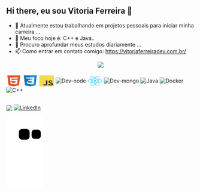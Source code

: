 ## Hi there, eu sou Vitoria Ferreira 👋


- 🔭 Atualmente estou trabalhando em projetos pessoais para iniciar minha carreira ...
- 🌱 Meu foco hoje é: C++ e Java..
- 👯 Procuro aprofundar meus estudos diariamente ...
- 📫 Como entrar em contato comigo: https://vitoriaferreiradev.com.br/ 


<div align="center">
 
  <a href="https://github.com/Vick-Ferreira">
    <img height="180em" src="https://github-readme-stats.vercel.app/api/top-langs/?username=Vick-Ferreira&layout=compact&langs_count=7&theme=dracula" />
  </a>
</div>

<div style="display: inline_block"><br>
  <img align="center" alt="Dev-HTML" height="30" width="40" src="https://raw.githubusercontent.com/devicons/devicon/master/icons/html5/html5-original.svg">
  <img align="center" alt="Dev-CSS" height="30" width="40" src="https://raw.githubusercontent.com/devicons/devicon/master/icons/css3/css3-original.svg">
  <img align="center" alt="Dev-Js" height="30" width="40" src="https://raw.githubusercontent.com/devicons/devicon/master/icons/javascript/javascript-original.svg">
  <img align="center" alt="Dev-node" height="30" width="40"  src="https://cdn.jsdelivr.net/gh/devicons/devicon@latest/icons/nodejs/nodejs-original.svg">
  <img align="center" alt="Dev-React" height="30" width="40" src="https://raw.githubusercontent.com/devicons/devicon/master/icons/react/react-original.svg">
  <img align="center" alt="Dev-mongo" height="30" width="40" src="https://cdn.jsdelivr.net/gh/devicons/devicon@latest/icons/mongodb/mongodb-original-wordmark.svg">
    <img align="center" alt="Java" height="30" width="40" src="https://cdn.jsdelivr.net/gh/devicons/devicon@latest/icons/java/java-original-wordmark.svg">
    <img  align="center" alt="Docker" height="30" width="40" src="https://cdn.jsdelivr.net/gh/devicons/devicon@latest/icons/docker/docker-original.svg" />
  <img  align="center" alt="C++" height="30" width="40" src="https://cdn.jsdelivr.net/gh/devicons/devicon@latest/icons/cplusplus/cplusplus-original.svg" />

    




  
           
          

</div>

##

<div>
<a href="http://vitoriaferreiradev.com.br/" target="_blank"><img src="https://img.shields.io/website-up-down-green-red/http/monip.org.svg" style="height: 28px; vertical-align: middle;"></a>
<a href="https://www.linkedin.com/in/vitoriaferreiradev/" target="_blank"><img src="https://img.shields.io/badge/-LinkedIn-%230077B5?style=for-the-badge&logo=linkedin&logoColor=white" alt="LinkedIn"></a>

![Snake animation](https://github.com/Vick-Ferreira/Vick-Ferreira/blob/output/github-contribution-grid-snake.svg)


</div>

